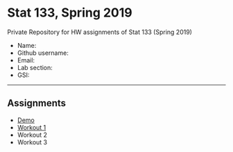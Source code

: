 # Stat 133, Spring 2019

Private Repository for HW assignments of Stat 133 (Spring 2019)

- Name: 
- Github username: 
- Email: 
- Lab section: 
- GSI: 

-----

## Assignments

- [Demo](demo)
- [Workout 1](workout1)
- Workout 2
- Workout 3


